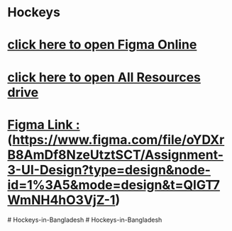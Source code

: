 # Hockeys

# [ click here to open Figma Online](https://www.figma.com/file/oYDXrB8AmDf8NzeUtztSCT/Assignment-3-UI-Design?type=design&node-id=1%3A5&mode=design&t=QlGT7WmNH4hO3VjZ-1)

# [ click here to open All Resources drive ](https://drive.google.com/drive/folders/1FMYXxf1k5-Fd8dNM_0BvQIZE_cPHEtDP)

# [ Figma Link :](https://www.figma.com/file/oYDXrB8AmDf8NzeUtztSCT/Assignment-3-UI-Design?type=design&node-id=1%3A5&mode=design&t=QlGT7WmNH4hO3VjZ-1)(https://www.figma.com/file/oYDXrB8AmDf8NzeUtztSCT/Assignment-3-UI-Design?type=design&node-id=1%3A5&mode=design&t=QlGT7WmNH4hO3VjZ-1)
#   H o c k e y s - i n - B a n g l a d e s h  
 #   H o c k e y s - i n - B a n g l a d e s h  
 